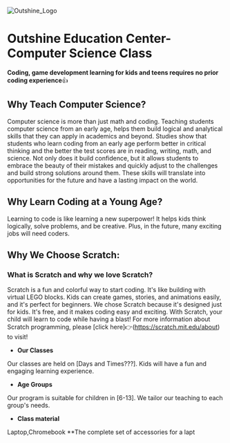 ![Outshine_Logo](https://github.com/FanShuai2022/Computer-Science/assets/122126773/40a31a94-5548-4ee0-a991-f79203b0e66c)

# Outshine Education Center-Computer Science Class 
**Coding, game development learning for kids and teens requires no prior coding experience**:+1: 
## Why Teach Computer Science? 
Computer science is more than just math and coding. Teaching students computer science from an early age, 
helps them build logical and analytical skills that they can apply in academics and beyond. 
Studies show that students who learn coding from an early age perform better in critical thinking and the better the test scores are in reading, writing, math, and science. 
Not only does it build confidence, but it allows students to embrace the beauty of their mistakes and quickly adjust to the challenges and build strong solutions around them. These skills will translate into opportunities for the future and have a lasting impact on the world. 
## Why Learn Coding at a Young Age? 
Learning to code is like learning a new superpower! It helps kids think logically, solve problems, and be creative. 
Plus, in the future, many exciting jobs will need coders. 
## Why We Choose Scratch: 
### What is Scratch and why we love Scratch? 
Scratch is a fun and colorful way to start coding. It's like building with virtual LEGO blocks. 
Kids can create games, stories, and animations easily, and it's perfect for beginners. 
We chose Scratch because it's designed just for kids. It's free, and it makes coding easy and exciting. 
With Scratch, your child will learn to code while having a blast! 
For more information about Scratch programming, please [click here]:point_right:(https://scratch.mit.edu/about) to visit! 
+ **Our Classes**
  
Our classes are held on [Days and Times???]. Kids will have a fun and engaging learning experience.
+ **Age Groups**
 
Our program is suitable for children in [6-13]. We tailor our teaching to each group's needs. 
+ **Class material**
 
Laptop,Chromebook **The complete set of accessories for a lapt
